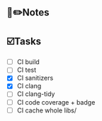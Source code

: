 ## :ledger::pencil2:Notes


## :ballot_box_with_check:Tasks
- [ ] CI build
- [ ] CI test
- [x] CI sanitizers
- [x] CI clang
- [ ] CI clang-tidy
- [ ] CI code coverage + badge
- [ ] CI cache whole libs/
